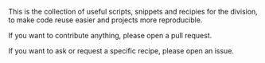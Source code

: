 This is the collection of useful scripts, snippets and recipies
for the division, to make code reuse easier and projects more reproducible.

If you want to contribute anything, please open a pull request.

If you want to ask or request a specific recipe, please open an issue.
